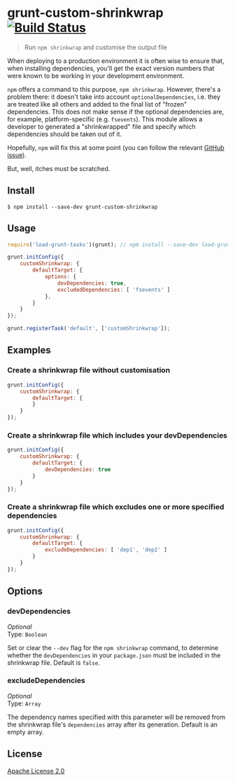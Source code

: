 # grunt-custom-shrinkwrap [![Build Status](https://travis-ci.org/Skyscanner/grunt-custom-shrinkwrap.svg?branch=master)](https://travis-ci.org/Skyscanner/grunt-custom-shrinkwrap)

> Run `npm shrinkwrap` and customise the output file

When deploying to a production environment it is often wise to ensure that, when installing dependencies, you'll get the exact version numbers that were known to be working in your development environment.

`npm` offers a command to this purpose, `npm shrinkwrap`. However, there's a problem there: it doesn't take into account `optionalDependencies`, i.e. they are treated like all others and added to the final list of "frozen" dependencies. This does not make sense if the optional dependencies are, for example, platform-specific (e.g. `fsevents`). This module allows a developer to generated a "shrinkwrapped" file and specify which dependencies should be taken out of it.

Hopefully, `npm` will fix this at some point (you can follow the relevant [GitHub issue](https://github.com/npm/npm/issues/2679)).

But, well, itches must be scratched.


## Install

```
$ npm install --save-dev grunt-custom-shrinkwrap
```


## Usage

```js
require('load-grunt-tasks')(grunt); // npm install --save-dev load-grunt-tasks

grunt.initConfig({
    customShrinkwrap: {
        defaultTarget: {
            options: {
                devDependencies: true,
                excludedDependencies: [ 'fsevents' ]
            },
        }
    }
});

grunt.registerTask('default', ['customShrinkwrap']);
```

## Examples

### Create a shrinkwrap file without customisation

```js
grunt.initConfig({
    customShrinkwrap: {
        defaultTarget: {
        }
    }
});
```

### Create a shrinkwrap file which includes your devDependencies

```js
grunt.initConfig({
    customShrinkwrap: {
        defaultTarget: {
            devDependencies: true
        }
    }
});
```

### Create a shrinkwrap file which excludes one or more specified dependencies

```js
grunt.initConfig({
    customShrinkwrap: {
        defaultTarget: {
            excludeDependencies: [ 'dep1', 'dep2' ]
        }
    }
});
```


## Options

### devDependencies

*Optional*<br>
Type: `Boolean`

Set or clear the `--dev` flag for the `npm shrinkwrap` command, to determine whether the `devDependencies` in your `package.json` must be included in the shrinkwrap file. Default is `false`.

### excludeDependencies

*Optional*<br>
Type: `Array`

The dependency names specified with this parameter will be removed from the shrinkwrap file's `dependencies` array after its generation. Default is an empty array.

## License

[Apache License 2.0](./LICENSE)
